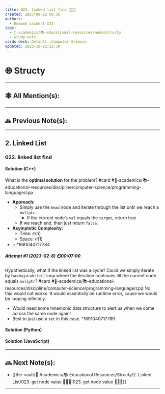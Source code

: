 ```yaml
---
title: 022. linked list find 👨🏽‍💻
created: 2023-08-22 00:36
authors:
  - Edmund Leibert III
tags:
  - 🔴-academics/📚-educational-resources/name/structy
  - study-note
cards-deck: Default::Computer Science
updated: 2023-10-21T12:38
---
```


# 🌐 Structy

---

## 🕸️ All Mention(s): 

---

## 🔙 Previous Note(s):

---

## 2. Linked List

### **022. linked list find**

#### Solution (C++)

What is the **optimal solution** for the problem? 
#card #🔴-academics/📚-educational-resources/discipline/computer-science/programming-language/cpp
- **Approach:**
	- Simply use the `head` node and iterate through the list until we reach a `nullptr`.
		- If the current node’s `val` equals the `target`, return true
	- If we reach end, then just return `false`.
- **Asymptotic Complexity:**
	- Time: $\mathcal{O}(n)$
	- Space: $\mathcal{O}(1)$
- ⌂
^1691040717784

##### **Attempt #1 (2023-02-8) ⏲️00:07:00**

Hypothetically, what if the linked list was a cycle? Could we simply iterate by having a `while()` loop where the iteration continues till the current node equals `nullptr`? 
#card  #🔴-academics/📚-educational-resources/discipline/computer-science/programming-language/cpp
No, this would not works. It would essentially be runtime error, cause we would be looping infinitely.
- Would need some mnemonic data structure to alert us when we come across the same node again!
- Best to just use a `set` in this case. 
^1691040717789

#### Solution (Python)

#### Solution (JavaScript)

---

## 🔜 Next Note(s):
- [[the-vault/🔴 Academics/📚 Educational Resources/Structy/2. Linked List/023. get node value 👨🏽‍💻|023. get node value 👨🏽‍💻]]

---
